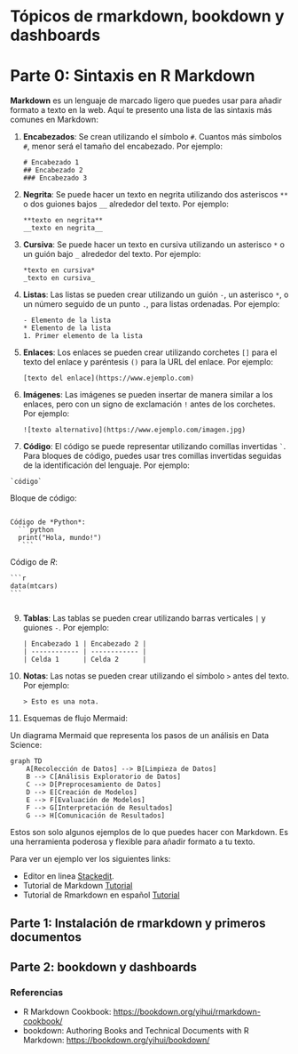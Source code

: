 # Tópicos de rmarkdown, bookdown y dashboards

# Parte 0: Sintaxis en R Markdown

**Markdown** es un lenguaje de marcado ligero que puedes usar para añadir formato a texto en la web. Aquí te presento una lista de las sintaxis más comunes en Markdown:

1. **Encabezados**: Se crean utilizando el símbolo `#`. Cuantos más símbolos `#`, menor será el tamaño del encabezado. Por ejemplo:
    ```
    # Encabezado 1
    ## Encabezado 2
    ### Encabezado 3
    ```

2. **Negrita**: Se puede hacer un texto en negrita utilizando dos asteriscos `**` o dos guiones bajos `__` alrededor del texto. Por ejemplo:
    ```
    **texto en negrita**
    __texto en negrita__
    ```

3. **Cursiva**: Se puede hacer un texto en cursiva utilizando un asterisco `*` o un guión bajo `_` alrededor del texto. Por ejemplo:
    ```
    *texto en cursiva*
    _texto en cursiva_
    ```

4. **Listas**: Las listas se pueden crear utilizando un guión `-`, un asterisco `*`, o un número seguido de un punto `.`, para listas ordenadas. Por ejemplo:
    ```
    - Elemento de la lista
    * Elemento de la lista
    1. Primer elemento de la lista
    ```

5. **Enlaces**: Los enlaces se pueden crear utilizando corchetes `[]` para el texto del enlace y paréntesis `()` para la URL del enlace. Por ejemplo:
    ```
    [texto del enlace](https://www.ejemplo.com)
    ```

6. **Imágenes**: Las imágenes se pueden insertar de manera similar a los enlaces, pero con un signo de exclamación `!` antes de los corchetes. Por ejemplo:
    ```
    ![texto alternativo](https://www.ejemplo.com/imagen.jpg)
    ```

7. **Código**: El código se puede representar utilizando comillas invertidas `` ` ``. Para bloques de código, puedes usar tres comillas invertidas seguidas de la identificación del lenguaje. Por ejemplo:

```
`código`
```

 Bloque de código:
 ```

Código de *Python*:
   ```python
   print("Hola, mundo!")
    ```

``` 

Código de *R*:

    ```r
    data(mtcars)
    ```

```

```

9. **Tablas**: Las tablas se pueden crear utilizando barras verticales `|` y guiones `-`. Por ejemplo:
    ```
    | Encabezado 1 | Encabezado 2 |
    | ------------ | ------------ |
    | Celda 1      | Celda 2      |
    ```

10. **Notas**: Las notas se pueden crear utilizando el símbolo `>` antes del texto. Por ejemplo:
    ```
    > Esto es una nota.
    ```

11. Esquemas de flujo Mermaid:

Un diagrama Mermaid que representa los pasos de un análisis en Data Science:

```mermaid
graph TD
    A[Recolección de Datos] --> B[Limpieza de Datos]
    B --> C[Análisis Exploratorio de Datos]
    C --> D[Preprocesamiento de Datos]
    D --> E[Creación de Modelos]
    E --> F[Evaluación de Modelos]
    F --> G[Interpretación de Resultados]
    G --> H[Comunicación de Resultados]
```



Estos son solo algunos ejemplos de lo que puedes hacer con Markdown. Es una herramienta poderosa y flexible para añadir formato a tu texto.


Para ver un ejemplo ver los siguientes links:
- Editor en linea [Stackedit](https://stackedit.io/).
- Tutorial de Markdown [Tutorial](https://tutorialmarkdown.com/guia)
- Tutorial de Rmarkdown en español [Tutorial](https://bookdown.org/gboccardo/manual-ED-UCH/introduccion-al-uso-de-rmarkdown-para-la-compilacion-de-resultados-de-rstudio-en-diferentes-formatos.html)  
## Parte 1: Instalación de rmarkdown y primeros documentos

## Parte 2: bookdown y dashboards


### Referencias
- R Markdown Cookbook: https://bookdown.org/yihui/rmarkdown-cookbook/
- bookdown: Authoring Books and Technical Documents with R Markdown: https://bookdown.org/yihui/bookdown/

